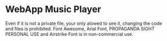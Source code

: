 # WebApp Music Player
Even if it is not a private file, your only alowed to see it, changing the code and files is prohibited. Font Awesome, Arial Font, PROPAGANDA SIGHT PERSONAL USE and Airstrike Font is in non-commercial use.
